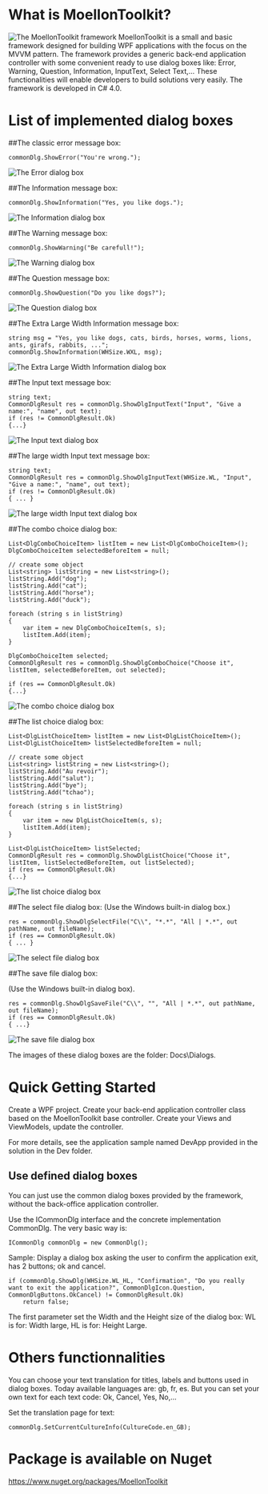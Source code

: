 # What is MoellonToolkit?
![The MoellonToolkit framework](Docs/Logo/MoellonToolkit_logo128.jpg) MoellonToolkit is a small and basic framework designed for building WPF applications with the focus on the MVVM pattern.
The framework provides a generic back-end application controller with some convenient ready to use dialog boxes like: Error, Warning, Question, Information, InputText, Select Text,...
These functionalities will enable developers to build solutions very easily. 
The framework is developed in C# 4.0.  

# List of implemented dialog boxes

##The classic error message box:

	commonDlg.ShowError("You're wrong.");

![The Error dialog box](Docs/Dialogs/dlgError.jpg)

##The Information message box:

	commonDlg.ShowInformation("Yes, you like dogs.");

![The Information dialog box](Docs/Dialogs/dlgInformation.jpg)

##The Warning message box:

	commonDlg.ShowWarning("Be carefull!");

![The Warning dialog box](Docs/Dialogs/dlgWarning.jpg)


##The Question message box:

	commonDlg.ShowQuestion("Do you like dogs?");

![The Question dialog box](Docs/Dialogs/dlgQuestion.jpg)


##The Extra Large Width Information message box:

	string msg = "Yes, you like dogs, cats, birds, horses, worms, lions, ants, girafs, rabbits, ...";
	commonDlg.ShowInformation(WHSize.WXL, msg);


![The Extra Large Width Information dialog box](Docs/Dialogs/dlgInformationWidthXL.jpg)


##The Input text message box:

	string text;
    CommonDlgResult res = commonDlg.ShowDlgInputText("Input", "Give a name:", "name", out text);
    if (res != CommonDlgResult.Ok)
    {...}

![The Input text dialog box](Docs/Dialogs/dlgInputText.jpg)


##The large width Input text message box:

	string text;
    CommonDlgResult res = commonDlg.ShowDlgInputText(WHSize.WL, "Input", "Give a name:", "name", out text);
    if (res != CommonDlgResult.Ok)
	{ ... }

![The large width Input text dialog box](Docs/Dialogs/dlgInputTextWidthLarge.jpg)


##The combo choice dialog box:


	List<DlgComboChoiceItem> listItem = new List<DlgComboChoiceItem>();
    DlgComboChoiceItem selectedBeforeItem = null;

    // create some object
    List<string> listString = new List<string>();
    listString.Add("dog");
    listString.Add("cat");
    listString.Add("horse");
    listString.Add("duck");

    foreach (string s in listString)
    {
        var item = new DlgComboChoiceItem(s, s);
        listItem.Add(item);
    }

    DlgComboChoiceItem selected;
    CommonDlgResult res = commonDlg.ShowDlgComboChoice("Choose it", listItem, selectedBeforeItem, out selected);

    if (res == CommonDlgResult.Ok)
	{...}

![The combo choice dialog box](Docs/Dialogs/dlgComboChoice.jpg)

##The list choice dialog box:

	List<DlgListChoiceItem> listItem = new List<DlgListChoiceItem>();
    List<DlgListChoiceItem> listSelectedBeforeItem = null;

    // create some object
    List<string> listString = new List<string>();
    listString.Add("Au revoir");
    listString.Add("salut");
    listString.Add("bye");
    listString.Add("tchao");

    foreach (string s in listString)
    {
        var item = new DlgListChoiceItem(s, s);
        listItem.Add(item);
    }

    List<DlgListChoiceItem> listSelected;
    CommonDlgResult res = commonDlg.ShowDlgListChoice("Choose it", listItem, listSelectedBeforeItem, out listSelected);
	if (res == CommonDlgResult.Ok)
	{...}

![The list choice dialog box](Docs/Dialogs/dlgListChoice.jpg)


##The select file  dialog box:
(Use the Windows built-in dialog box.)

	res = commonDlg.ShowDlgSelectFile("C\\", "*.*", "All | *.*", out pathName, out fileName);
    if (res == CommonDlgResult.Ok)
	{ ... }

![The select file  dialog box](Docs/Dialogs/dlgSelectFile.jpg)


##The save file  dialog box:

(Use the Windows built-in dialog box).

	res = commonDlg.ShowDlgSaveFile("C\\", "", "All | *.*", out pathName, out fileName);
    if (res == CommonDlgResult.Ok)
	{ ...}

![The save file  dialog box](Docs/Dialogs/dlgSaveFile.jpg)


The images of these dialog boxes are the folder: Docs\Dialogs.


	
# Quick Getting Started 
Create a WPF project. Create your back-end application controller class based on the MoellonToolkit base controller.
Create your Views and ViewModels, update the controller.

For more details, see the application sample named DevApp provided in the solution in the Dev folder.

## Use defined dialog boxes
You can just use the common dialog boxes provided by the framework, without the back-office application controller.

Use the ICommonDlg interface and the concrete implementation CommonDlg. The very basic way is:

    ICommonDlg commonDlg = new CommonDlg();

Sample:	Display a dialog box asking the user to confirm the application exit, has 2 buttons; ok and cancel.

    if (commonDlg.ShowDlg(WHSize.WL_HL, "Confirmation", "Do you really want to exit the application?", CommonDlgIcon.Question, CommonDlgButtons.OkCancel) != CommonDlgResult.Ok)
		return false;

The first parameter set the Width and the Height size of the dialog box: 
WL is for: Width large, HL is for: Height Large.

# Others functionnalities
You can choose your text translation for titles, labels and buttons used in dialog boxes.
Today available languages are: gb, fr, es.
But you can set your own text for each text code: Ok, Cancel, Yes, No,...

Set the translation page for text:

    commonDlg.SetCurrentCultureInfo(CultureCode.en_GB);


# Package is available on Nuget
https://www.nuget.org/packages/MoellonToolkit
